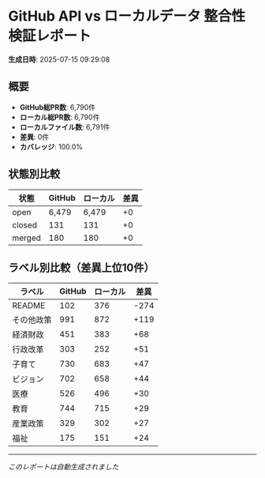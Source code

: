 # GitHub API vs ローカルデータ 整合性検証レポート

**生成日時**: 2025-07-15 09:29:08

## 概要

- **GitHub総PR数**: 6,790件
- **ローカル総PR数**: 6,790件
- **ローカルファイル数**: 6,791件
- **差異**: 0件
- **カバレッジ**: 100.0%

## 状態別比較

| 状態 | GitHub | ローカル | 差異 |
|------|--------|----------|------|
| open | 6,479 | 6,479 | +0 |
| closed | 131 | 131 | +0 |
| merged | 180 | 180 | +0 |

## ラベル別比較（差異上位10件）

| ラベル | GitHub | ローカル | 差異 |
|--------|--------|----------|------|
| README | 102 | 376 | -274 |
| その他政策 | 991 | 872 | +119 |
| 経済財政 | 451 | 383 | +68 |
| 行政改革 | 303 | 252 | +51 |
| 子育て | 730 | 683 | +47 |
| ビジョン | 702 | 658 | +44 |
| 医療 | 526 | 496 | +30 |
| 教育 | 744 | 715 | +29 |
| 産業政策 | 329 | 302 | +27 |
| 福祉 | 175 | 151 | +24 |

---
*このレポートは自動生成されました*